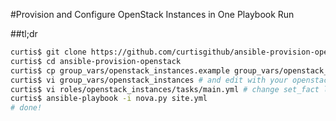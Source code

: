 #Provision and Configure OpenStack Instances in One Playbook Run

##tl;dr

```bash
curtis$ git clone https://github.com/curtisgithub/ansible-provision-openstack.git
curtis$ cd ansible-provision-openstack
curtis$ cp group_vars/openstack_instances.example group_vars/openstack_instances
curtis$ vi group_vars/openstack_instances # and edit with your openstack credentials
curtis$ vi roles/openstack_instances/tasks/main.yml # change set_fact line to be the correct name of private networks in openstack if necessary
curtis$ ansible-playbook -i nova.py site.yml
# done!
```
